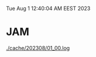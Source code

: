 Tue Aug  1 12:40:04 AM EEST 2023
# JAM
<a href='./cache/202308/01_00.log'>./cache/202308/01_00.log</a>
